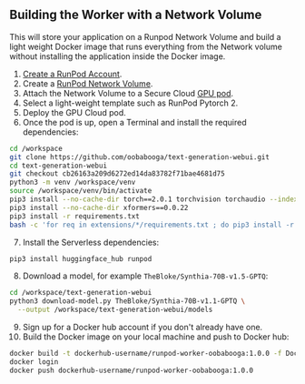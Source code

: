 ## Building the Worker with a Network Volume

This will store your application on a Runpod Network Volume and
build a light weight Docker image that runs everything
from the Network volume without installing the application
inside the Docker image.

1. [Create a RunPod Account](https://runpod.io?ref=2xxro4sy).
2. Create a [RunPod Network Volume](https://www.runpod.io/console/user/storage).
3. Attach the Network Volume to a Secure Cloud [GPU pod](https://www.runpod.io/console/gpu-secure-cloud).
4. Select a light-weight template such as RunPod Pytorch 2.
5. Deploy the GPU Cloud pod.
6. Once the pod is up, open a Terminal and install the required
   dependencies:
```bash
cd /workspace
git clone https://github.com/oobabooga/text-generation-webui.git
cd text-generation-webui
git checkout cb26163a209d6272ed14da83782f71bae4681d75
python3 -m venv /workspace/venv
source /workspace/venv/bin/activate
pip3 install --no-cache-dir torch==2.0.1 torchvision torchaudio --index-url https://download.pytorch.org/whl/cu118
pip3 install --no-cache-dir xformers==0.0.22
pip3 install -r requirements.txt
bash -c 'for req in extensions/*/requirements.txt ; do pip3 install -r "$req" ; done'
```
7. Install the Serverless dependencies:
```bash
pip3 install huggingface_hub runpod
```
8. Download a model, for example `TheBloke/Synthia-70B-v1.5-GPTQ`:
```bash
cd /workspace/text-generation-webui
python3 download-model.py TheBloke/Synthia-70B-v1.1-GPTQ \
  --output /workspace/text-generation-webui/models
```
9. Sign up for a Docker hub account if you don't already have one.
10. Build the Docker image on your local machine and push to Docker hub:
```bash
docker build -t dockerhub-username/runpod-worker-oobabooga:1.0.0 -f Dockerfile.Network_Volume .
docker login
docker push dockerhub-username/runpod-worker-oobabooga:1.0.0
```
